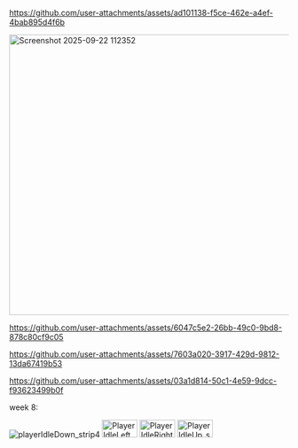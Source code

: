 

https://github.com/user-attachments/assets/ad101138-f5ce-462e-a4ef-4bab895d4f6b


<img width="904" height="507" alt="Screenshot 2025-09-22 112352" src="https://github.com/user-attachments/assets/4ccdbecb-45f7-4c4f-bf8c-868114077f58" />



https://github.com/user-attachments/assets/6047c5e2-26bb-49c0-9bd8-878c80cf9c05



https://github.com/user-attachments/assets/7603a020-3917-429d-9812-13da67419b53



https://github.com/user-attachments/assets/03a1d814-50c1-4e59-9dcc-f93623499b0f


week 8:

<img width="64*4" height="32*4" alt="playerIdleDown_strip4" src="https://github.com/user-attachments/assets/a4f474ab-7485-49dd-af5d-a1b1184bface" />
<img width="64" height="32" alt="PlayerIdleLeft_strip4" src="https://github.com/user-attachments/assets/ff494acc-a11b-4a72-b224-74a2515d5193" />
<img width="64" height="32" alt="PlayerIdleRight_strip4" src="https://github.com/user-attachments/assets/b2fc7706-e2ea-41cb-8ea4-3bd23e349fef" />
<img width="64" height="32" alt="PlayerIdleUp_strip4" src="https://github.com/user-attachments/assets/09b36590-3eb0-4b94-8813-d6a69c3482c3" />
